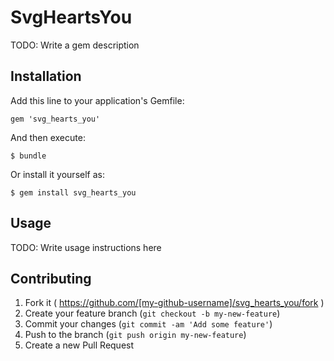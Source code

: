 # SvgHeartsYou

TODO: Write a gem description

## Installation

Add this line to your application's Gemfile:

    gem 'svg_hearts_you'

And then execute:

    $ bundle

Or install it yourself as:

    $ gem install svg_hearts_you

## Usage

TODO: Write usage instructions here

## Contributing

1. Fork it ( https://github.com/[my-github-username]/svg_hearts_you/fork )
2. Create your feature branch (`git checkout -b my-new-feature`)
3. Commit your changes (`git commit -am 'Add some feature'`)
4. Push to the branch (`git push origin my-new-feature`)
5. Create a new Pull Request
